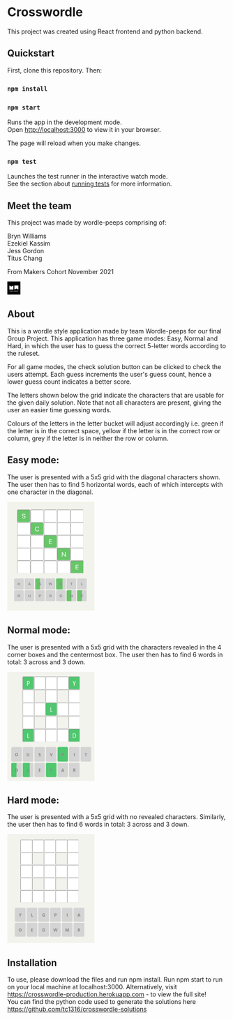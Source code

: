 # Crosswordle

This project was created using React frontend and python backend.

## Quickstart

First, clone this repository. Then:

### `npm install`

### `npm start`

Runs the app in the development mode.\
Open [http://localhost:3000](http://localhost:3000) to view it in your browser.

The page will reload when you make changes.

### `npm test`

Launches the test runner in the interactive watch mode.\
See the section about [running tests](https://facebook.github.io/create-react-app/docs/running-tests) for more information.

## Meet the team

This project was made by wordle-peeps comprising of:

Bryn Williams\
Ezekiel Kassim\
Jess Gordon\
Titus Chang

From Makers Cohort November 2021

<img src="./public/makers academy.png" height="30">

## About

This is a wordle style application made by team Wordle-peeps for our final Group Project. This application has three game modes: Easy, Normal and Hard, in which the user has to guess the correct 5-letter words according to the ruleset.

For all game modes, the check solution button can be clicked to check the users attempt. Each guess increments the user's guess count, hence a lower guess count indicates a better score.

The letters shown below the grid indicate the characters that are usable for the given daily solution. Note that not all characters are present, giving the user an easier time guessing words.

Colours of the letters in the letter bucket will adjust accordingly i.e. green if the letter is in the correct space, yellow if the letter is in the correct row or column, grey if the letter is in neither the row or column.

## Easy mode:

The user is presented with a 5x5 grid with the diagonal characters shown. The user then has to find 5 horizontal words, each of which intercepts with one character in the diagonal.

<img src="./public/easy_mode_grid.png" height="250" width="200">

## Normal mode:

The user is presented with a 5x5 grid with the characters revealed in the 4 corner boxes and the centermost box. The user then has to find 6 words in total: 3 across and 3 down.

<img src="./public/normal_mode_grid.png" height="250" width="200">

## Hard mode:

The user is presented with a 5x5 grid with no revealed characters. Similarly, the user then has to find 6 words in total: 3 across and 3 down.

<img src="./public/hard_mode_grid.png" height="250" width="200">

## Installation

To use, please download the files and run npm install. Run npm start to run on your local machine at localhost:3000. Alternatively, visit https://crosswordle-production.herokuapp.com - to view the full site!\
You can find the python code used to generate the solutions here https://github.com/tc1316/crosswordle-solutions